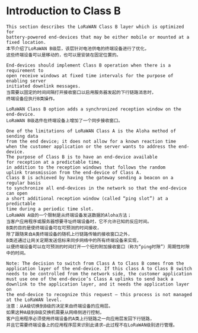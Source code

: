 # Introduction to Class B

    This section describes the LoRaWAN Class B layer which is optimized for
    battery-powered end-devices that may be either mobile or mounted at a fixed location.
    本节介绍了LoRaWAN B级层，该层针对电池供电的终端设备进行了优化，
    这些终端设备可以是移动的，也可以是安装在固定位置的。

    End-devices should implement Class B operation when there is a requirement to
    open receive windows at fixed time intervals for the purpose of enabling server
    initiated downlink messages.
    当需要以固定的时间间隔打开接收窗口以启用服务器发起的下行链路消息时，
    终端设备应执行B类操作。

    LoRaWAN Class B option adds a synchronized reception window on the end-device.
    LoRaWAN B级选件在终端设备上增加了一个同步接收窗口。

    One of the limitations of LoRaWAN Class A is the Aloha method of sending data
    from the end device; it does not allow for a known reaction time
    when the customer application or the server wants to address the end-device.
    The purpose of Class B is to have an end-device available
    for reception at a predictable time,
    in addition to the reception windows that follows the random
    uplink transmission from the end-device of Class A.
    Class B is achieved by having the gateway sending a beacon on a regular basis
    to synchronize all end-devices in the network so that the end-device can open
    a short additional reception window (called “ping slot”) at a predictable
    time during a periodic time slot.
    LoRaWAN A级的一个限制是从终端设备发送数据的Aloha方法；
    当客户应用程序或服务器想要寻址终端设备时，它不允许已知的反应时间。
    B类的目的是使终端设备可在可预测的时间接收，
    除了跟随来自A类终端设备的随机上行链路传输的接收窗口之外，
    B类还通过让网关定期发送信标来同步网络中的所有终端设备来实现，
    以便终端设备可以在可预测的时间打开一个短的附加接收窗口（称为“ping时隙”）周期性时隙中的时间。

    Note: The decision to switch from Class A to Class B comes from the
    application layer of the end-device. If this class A to Class B switch
    needs to be controlled from the network side, the customer application
    must use one of the end-device’s Class A uplinks to send back a
    downlink to the application layer, and it needs the application layer on
    the end-device to recognize this request – this process is not managed
    at the LoRaWAN level.
    注意：从A级切换到B级的决定来自终端设备的应用层。
    如果这种A级到B级交换机需要从网络侧进行控制，
    客户应用程序必须使用终端设备的A类上行链路之一向应用层发回下行链路，
    并且它需要终端设备上的应用程序层来识别此请求–此过程不在LoRaWAN级别进行管理。
